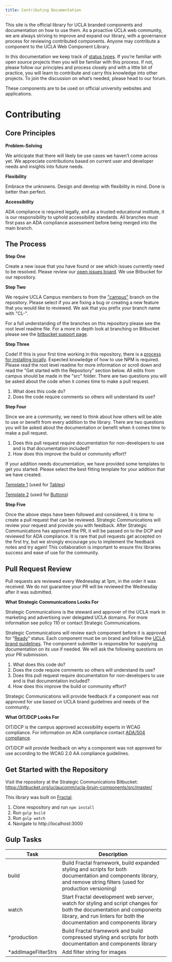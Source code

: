 ```yaml
---
title: Contributing Documentation
---
```

This site is the official library for UCLA branded components and documentation on how to use them. As a proactive UCLA web community, we are always striving to improve and expand our library, with a governance process for reviewing contributed components. Anyone may contribute a component to the UCLA Web Component Library.

In this documentation we keep track of [status types](/build/%!CurrentVersion%!/index.html). If you’re familiar with open source projects then you will be familiar with this process. If not, please follow our principles and process closely and with a little bit of practice, you will learn to contribute and carry this knowledge into other projects. To join the discussion on what’s needed, please head to our forum.

These components are to be used on official university websites and applications.

# **Contributing**

## **Core Principles**

**Problem-Solving**

We anticipate that there will likely be use cases we haven’t come across yet. We appreciate contributions based on current user and developer needs and insights into future needs.

**Flexibility**

Embrace the unknowns. Design and develop with flexibility in mind. Done is better than perfect.

**Accessibility**

ADA compliance is required legally, and as a trusted educational institute, it is our responsibility to uphold accessibility standards. All branches must first pass an ADA compliance assessment before being merged into the main branch.

## **The Process**

**Step One**

Create a new issue that you have found or see which issues currently need to be resolved. Please review our [open issues board](https://bitbucket.org/uclaucomm/ucla-bruin-components/issues?status=new&status=open). We use Bitbucket for our repository.

**Step Two**

We require UCLA Campus members to from the ["campus"](https://bitbucket.org/uclaucomm/ucla-bruin-components/src/campus/) branch on the repository. Please select if you are fixing a bug or creating a new feature that you would like to reviewed. We ask that you prefix your branch name with "CL-".

For a full understanding of the branches on this repository please see the root level readme file. For a more in depth look at branching on Bitbucket please see the [bitbucket support page](https://support.atlassian.com/bitbucket-cloud/docs/branch-a-repository/).

**Step Three**

Code! If this is your first time working in this repository, there is a [process for installing locally](https://bitbucket.org/uclaucomm/ucla-bruin-components/src/campus/). Expected knowledge of how to use NPM is required. Please read the root level readme for more information or scroll down and read the "Get started with the Repository" section below. All edits from campus should be made in the "src" folder. There are two questions you will be asked about the code when it comes time to make a pull request.

1. What does this code do?
2. Does the code require comments so others will understand its use?

**Step Four**

Since we are a community, we need to think about how others will be able to use or benefit from every addition to the library. There are two questions you will be asked about the documentation or benefit when it comes time to make a pull request.

1. Does this pull request require documentation for non-developers to use and is that documentation included?
2. How does this improve the build or community effort?

If your addition needs documentation, we have provided some templates to get you started. Please select the best fitting template for your addition that we have created.

[Template 1](https://docs.google.com/document/d/1ZTx27t_yjLnQ4HxEh5SuEyjEMzJ-OzgjxwrcqSpLlxM/edit) (used for [Tables](/build/%!CurrentVersion%!/docs/component-guidelines/tables.html))

[Template 2](https://docs.google.com/document/d/1skG3eTt6nktdypZFRUwMFJThjb5jEzVAgMjNJX5A1ks/edit) (used for [Buttons](/build/%!CurrentVersion%!/docs/component-guidelines/buttons-and-links.html))

**Step Five**

Once the above steps have been followed and considered, it is time to create a pull request that can be reviewed. Strategic Communications will review your request and provide you with feedback. After Strategic Communications has approved the PR, it will be passed on to the DCP and reviewed for ADA compliance. It is rare that pull requests get accepted on the first try, but we strongly encourage you to implement the feedback notes and try again! This collaboration is important to ensure this libraries success and ease of use for the community.

## **Pull Request Review**

Pull requests are reviewed every Wednesday at 1pm, in the order it was received. We do not guarantee your PR will be reviewed the Wednesday after it was submitted.

**What Strategic Communications Looks For**

Strategic Communications is the steward and approver of the UCLA mark in marketing and advertising over delegated UCLA domains. For more information see policy 110 or contact Strategic Communications.

Strategic Communications will review each component before it is approved for “[Ready](/build/%!CurrentVersion%!/index.html)” status. Each component must be on brand and follow the [UCLA brand guidelines](http://brand.ucla.edu/). The component submitter is responsible for supplying documentation on its use if needed. We will ask the following questions on your PR submission.

1. What does this code do?
2. Does the code require comments so others will understand its use?
3. Does this pull request require documentation for non-developers to use and is that documentation included?
4. How does this improve the build or community effort?

Strategic Communications will provide feedback if a component was not approved for use based on UCLA brand guidelines and needs of the community.

**What OIT/DCP Looks For**

OIT/DCP is the campus approved accessibility experts in WCAG compliance. For information on ADA compliance contact [ADA/504 compliance](https://www.ada.ucla.edu/).

OIT/DCP will provide feedback on why a component was not approved for use according to the WCAG 2.0 AA compliance guidelines.

## Get Started with the Repository
Visit the repository at the Strategic Communications Bitbucket: https://bitbucket.org/uclaucomm/ucla-bruin-components/src/master/

This library was built on [Fractal](https://fractal.build).

1. Clone respository and run `npm install`
1. Run `gulp build`
1. Run `gulp watch`
1. Navigate to http://localhost:3000

## Gulp Tasks

| Task | Description |
|-|-|
| build | Build Fractal framework, build expanded styling and scripts for both documentation and components library, and remove string filters (used for production versioning) |
| watch | Start Fractal development web server, watch for styling and script changes for both the documentation and components library, and run linters for both the documentation and components library |
| *production | Build Fractal framework and build compressed styling and scripts for both documentation and components library |
| *addImageFilterStrs | Add filter string for images |
